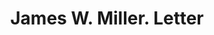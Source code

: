 ---
doi: 10.7916/D80Z8FDG
date_other: '1890'
date_other_textual: 1890-1899
form: correspondence
genre:
- Letters (correspondence)
name:
- James W. Miller
object_in_context_url: https://biggert.cul.columbia.edu/items/view/ave_biggert_00812
subject_hierarchical_geographic:
- Newark, New Jersey, United States
subject_name:
- James W. Miller
title: James W. Miller. Letter
sort_title: James W. Miller. Letter
call_number: ave_biggert_00812
coordinates:
- 40.72422,-74.172574
pid: ave_biggert_00812
identifiers: ave_biggert_00812
thumbnail: https://derivativo-2.library.columbia.edu/iiif/2/ldpd:345361/full/!256,256/0/native.jpg
permalink: "/items/ave_biggert_00812/"
layout: iiif-image-page
---